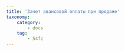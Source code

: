 ```yaml
---
title: 'Зачет авансовой оплаты при продаже'
taxonomy:
    category:
        - docs
    tag:
        - 54fz
---
```



